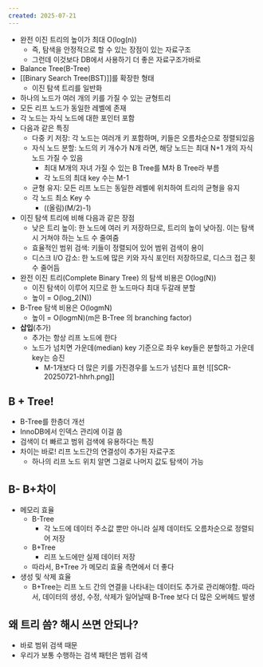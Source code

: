 ```yaml
---
created: 2025-07-21
---
```

- 완전 이진 트리의 높이가 최대 O(log(n))
	- 즉, 탐색을 안정적으로 할 수 있는 장점이 있는 자료구조
	- 그런데 이것보다 DB에서 사용하기 더 좋은 자료구조가바로
- Balance Tree(B-Tree)
- [[Binary Search Tree(BST)]]를 확장한 형태
	- 이진 탐색 트리를 일반화
- 하나의 노드가 여러 개의 키를 가질 수 있는 균형트리
- 모든 리프 노드가 동일한 레벨에 존재
- 각 노드는 자식 노드에 대한 포인터 포함
- 다음과 같은 특징
	- 다중 키 저장: 각 노드는 여러개 키 포함하며, 키들은 오름차순으로 정렬되있음
	- 자식 노드 분할: 노드의 키 개수가 N개 라면, 해당 노드는 최대 N+1 개의 자식 노드 가질 수 있음
		- 최대 M개의 자녀 가질 수 있는 B Tree를 M차 B Tree라 부름
		- 각 노드의 최대 key 수는 M-1 
	- 균형 유지: 모든 리프 노드는 동일한 레벨에 위치하여 트리의 균형을 유지
	- 각 노드 최소 Key 수
		- ((올림)(M/2)-1)
- 이진 탐색 트리에 비해 다음과 같은 장점
	- 낮은 트리 높이: 한 노드에 여러 키 저장하므로, 트리의 높이 낮아짐. 이는 탐색 시 거쳐야 하는 노드 수 줄여줌
	- 효율적인 범위 검색: 키들이 정렬되어 있어 범위 검색이 용이
	- 디스크 I/O 감소: 한 노드에 많은 키와 자식 포인터 저장하므로, 디스크 접근 횟수 줄어듬
- 완전 이진 트리(Complete Binary Tree) 의 탐색 비용은 O(log(N))
	- 이진 탐색이 이루어 지므로 한 노드마다 최대 두갈래 분할
	- 높이 = O(log_2(N))
- B-Tree 탐색 비용은 O(logmN)
	- 높이 = O(logmN)(m은 B-Tree 의 branching factor)
- **삽입**(추가)
	- 추가는 항상 리프 노드에 한다
	- 노드가 넘치면 가운데(median) key 기준으로 좌우 key들은 분할하고 가운데 key는 승진
		- M-1개보다 더 많은 키를 가진경우를 노드가 넘친다 표현
![[SCR-20250721-hhrh.png]]
## B + Tree!
- B-Tree를 한층더 개선
- InnoDB에서 인덱스 관리에 이걸 씀
- 검색이 더 빠르고 범위 검색에 유용하다는 특징
- 차이는 바로! 리프 노드간의 연결성이 추가된 자료구조
	- 하나의 리프 노드 위치 알면 그걸로 나머지 값도 탐색이 가능

## B- B+차이
- 메모리 효율
	- B-Tree
		- 각 노드에 데이터 주소값 뿐만 아니라 실제 데이터도 오름차순으로 정렬되어 저장
	- B+Tree
		- 리프 노드에만 실제 데이터 저장
	- 따라서, B+Tree 가 메모리 효율 측면에서 더 좋다
- 생성 및 삭제 효율
	- B+Tree는 리프 노드 간의 연결을 나타내는 데이터도 추가로 관리해야함. 따라서, 데이터의 생성, 수정, 삭제가 일어날때 B-Tree 보다 더 많은 오버헤드 발생
## 왜 트리 씀? 해시 쓰면 안되나?
- 바로 범위 검색 때문
- 우리가 보통 수행하는 검색 패턴은 범위 검색